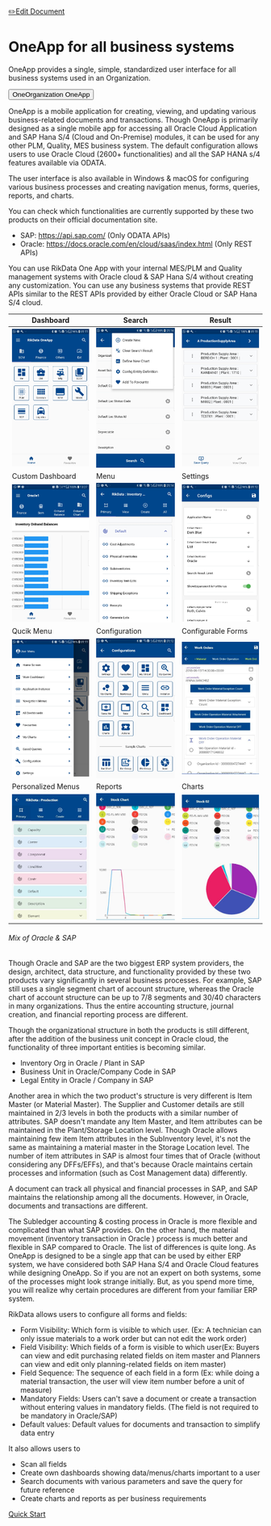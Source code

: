<span class="top-message float-right">[:pencil2:Edit Document](https://github.com/rikdata/rikdata.github.io/edit/main/README.md)</span>

<div class="jumbotron jumbotron-fluid">
  <div class="container">
    <h1 class="display-4">OneApp for all business systems</h1>
    <p class="lead">OneApp provides a single, simple, standardized user interface for all business systems used in an Organization.<br> </p><button type="button" class="btn btn-info">OneOrganization OneApp</button>
  </div>
</div>

OneApp is a mobile application for creating, viewing, and updating various business-related documents and transactions. Though OneApp is primarily designed as a single mobile app for accessing all Oracle Cloud Application and SAP Hana S/4 (Cloud and On-Premise) modules, it can be used for any other PLM, Quality, MES business system. The default configuration allows users to use Oracle Cloud (2600+ functionalities) and all the SAP HANA s/4 features available via ODATA. 

The user interface is also available in Windows & macOS for configuring various business processes and creating navigation menus, forms, queries, reports, and charts.

<div class="card bg-light">
  <div class="card-body">
   You can check which functionalities are currently supported by these two products on their official documentation site.
 <ul><li>SAP: <a href="https://api.sap.com/">https://api.sap.com/</a> (Only ODATA APIs)</li>
 <li>Oracle: <a href="https://docs.oracle.com/en/cloud/saas/index.html">https://docs.oracle.com/en/cloud/saas/index.html</a> (Only REST APIs)
</li>
 </ul>
  </div>
</div>

You can use RikData One App with your internal MES/PLM and Quality management systems with Oracle cloud & SAP Hana S/4 without creating any customization. You can use any business systems that provide REST APIs similar to the REST APIs provided by either Oracle Cloud or SAP Hana S/4 cloud. 


| Dashboard  | Search | Result |
| ------------- | ------------- | ------------- |
| <img src="/images/ScreenShots/basic/Screenshot_20201102-011149.jpg" width="250"/> | <img src="/images/ScreenShots/basic/Screenshot_20201102-011429.jpg" width="250"/>  | <img src="/images/ScreenShots/basic/Screenshot_20201102-011506.jpg" width="250"/>  |
| Custom Dashboard  | Menu | Settings |
| <img src="/images/ScreenShots/dashboard/Screenshot_20201102-132746.jpg" width="250"/> | <img src="/images/ScreenShots/basic/Screenshot_20201102-011412.jpg" width="250"/>  | <img src="/images/ScreenShots/basic/Screenshot_20201102-011220.jpg" width="250"/>  |
| Qucik Menu  | Configuration | Configurable Forms |
| <img src="/images/ScreenShots/basic/Screenshot_20201102-011158.jpg" width="250"/> | <img src="/images/ScreenShots/basic/Screenshot_20201102-011210.jpg" width="250"/>  | <img src="/images/ScreenShots/document/levels/rikdata_documents_level_4_01.JPG" width="250"/>  |
| Personalized Menus  | Reports  | Charts |
| <img src="/images/ScreenShots/dashboard/rikdata_dashboard_05.JPG" width="250"/> | <img src="/images/ScreenShots/document/sap/stock2/rikdata_sap_stock_11.JPG" width="250"/>  | <img src="/images/ScreenShots/document/sap/stock2/rikdata_sap_stock_12.JPG" width="250"/>  |

<div class="card bg-light">
  <div class="card-body">
    <h6 class="card-subtitle mb-2 text-muted">Mix of Oracle & SAP</h6>
    <p class="card-text">Though Oracle and SAP are the two biggest ERP system providers, the design, architect, data structure, and functionality provided by these two products vary significantly in several business processes. For example, SAP still uses a single segment chart of account structure, whereas the Oracle chart of account structure can be up to 7/8 segments and 30/40 characters in many organizations. Thus the entire accounting structure, journal creation, and financial reporting process are different. 

Though the organizational structure in both the products is still different, after the addition of the business unit concept in Oracle cloud, the functionality of three important entities is becoming similar.

* Inventory Org in Oracle / Plant in SAP
* Business Unit in Oracle/Company Code in SAP
* Legal Entity in Oracle / Company in SAP 

Another area in which the two product's structure is very different is Item Master (or Material Master). The Supplier and Customer details are still maintained in 2/3 levels in both the products with a similar number of attributes. SAP doesn't mandate any Item Master, and Item attributes can be maintained in the Plant/Storage Location level. Though Oracle allows maintaining few item Item attributes in the SubInventory level, it's not the same as maintaining a material master in the Storage Location level. The number of item attributes in SAP is almost four times that of Oracle (without considering any DFFs/EFFs), and that's because Oracle maintains certain processes and information (such as Cost Management data) differently. 

A document can track all physical and financial processes in SAP, and SAP maintains the relationship among all the documents. However, in Oracle, documents and transactions are different. 

The  Subledger accounting & costing process in Oracle is more flexible and complicated than what SAP provides. On the other hand, the material movement (inventory transaction in Oracle ) process is much better and flexible in SAP compared to Oracle. The list of differences is quite long. As OneApp is designed to be a single app that can be used by either ERP system, we have considered both SAP Hana S/4 and Oracle Cloud features while designing OneApp. So if you are not an expert on both systems,  some of the processes might look strange initially. But, as you spend more time, you will realize why certain procedures are different from your familiar ERP system.
  </div>
</div>

RikData allows users to configure all forms and fields: 
* Form Visibility: Which form is visible to which user. (Ex: A technician can only issue materials to a work order but can not edit the work order) 
* Field Visibility: Which fields of a form is visible to which user(Ex: Buyers can view and edit purchasing related fields on item master and Planners can view and edit only planning-related fields on item master)
* Field Sequence: The sequence of each field in a form (Ex: while doing a material transaction, the user will view item number before a unit of measure)
* Mandatory Fields: Users can't save a document or create a transaction without entering values in mandatory fields. (The field is not required to be mandatory in Oracle/SAP)
* Default values: Default values for documents and transaction to simplify data entry

It also allows users to
* Scan all fields
* Create own dashboards showing data/menus/charts important to a user
* Search documents with various parameters and save the query for future reference
* Create charts and reports as per business requirements

<a class="btn btn-light float-right" href="#/quickstart/?id=one-time-configuration" role="button">Quick Start</a>
